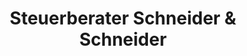 ---
title: "Steuerberater Schneider & Schneider"
url: /darmstadt/steuerberater-schneider-und-schneider/
shop: Kopieren
---